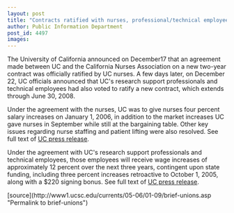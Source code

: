 ```yaml
---
layout: post
title: "Contracts ratified with nurses, professional/technical employees"
author: Public Information Department
post_id: 4497
images:
---
```


<a name="content" id="content"></a>
<p>
  The University of California announced on December17 that an agreement made between UC and the California Nurses Association on a new two-year contract was officially ratified by UC nurses. A few days later, on December 22, UC officials announced that UC's research support professionals and technical employees had also voted to ratify a new contract, which extends through June 30, 2008.
</p>
<p>
  Under the agreement with the nurses, UC was to give nurses four percent salary increases on January 1, 2006, in addition to the market increases UC gave nurses in September while still at the bargaining table. Other key issues regarding nurse staffing and patient lifting were also resolved. See full text of <a href="http://atyourservice.ucop.edu/employees/policies/labor_relations/news_events/ratify_contract.pdf">UC press release</a>.
</p>
<p>
  Under the agreement with UC's research support professionals and technical employees, those employees will receive wage increases of approximately 12 percent over the next three years, contingent upon state funding, including three percent increases retroactive to October 1, 2005, along with a $220 signing bonus. See full text of <a href="http://www.universityofcalifornia.edu/news/2005/dec22.html">UC press release</a>.
</p>
[source](http://www1.ucsc.edu/currents/05-06/01-09/brief-unions.asp "Permalink to brief-unions")
